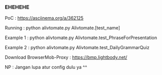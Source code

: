 ### EHEHEHE

PoC : https://asciinema.org/a/362125

Running : python alivtomate.py Alivtomate.[test_name]

Example 1 : python alivtomate.py Alivtomate.test_PhraseForPresentation

Example 2 : python alivtomate.py Alivtomate.test_DailyGrammarQuiz

Download BrowserMob-Proxy : https://bmp.lightbody.net/

NP : Jangan lupa atur config dulu ya ^^